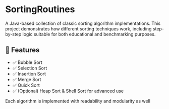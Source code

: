    # SortingRoutines

A Java-based collection of classic sorting algorithm implementations. This project demonstrates how different sorting techniques work, including step-by-step logic suitable for both educational and benchmarking purposes.
   
## 🚀 Features 
 
- ✅ Bubble Sort
- ✅ Selection Sort
- ✅ Insertion Sort  
- ✅ Merge Sort   
- ✅ Quick Sort
- ✅ (Optional) Heap Sort & Shell Sort for advanced use    
    
Each algorithm is implemented with readability and modularity as well       
      
   
       
     
     
   
    
     
  
   
 

